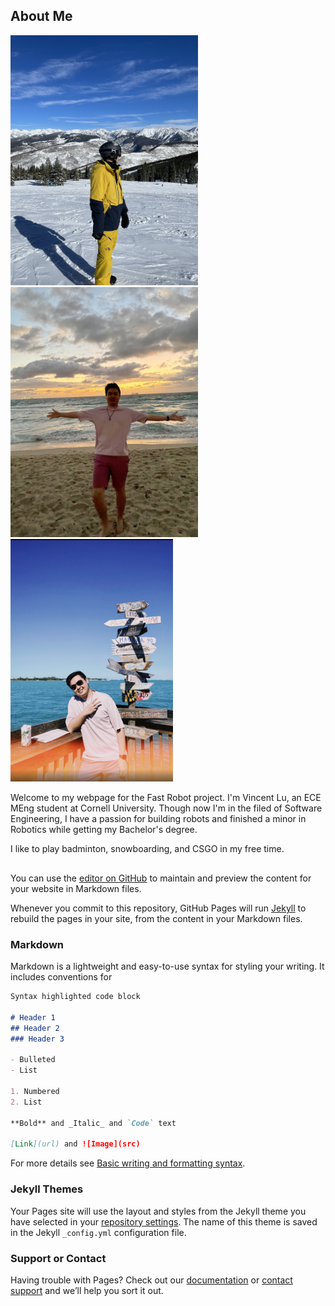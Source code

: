 ## About Me

<img src="IMG_3208.jpeg" alt="drawing" width="300"/> <img src="IMG_3452.jpeg" alt="drawing" width="300"/> <img src="IMG_3514.JPG" alt="drawing" width="260"/>

Welcome to my webpage for the Fast Robot project. I'm Vincent Lu, an ECE MEng student at Cornell University. Though now I'm in the filed of Software Engineering, I have a passion for building robots and finished a minor in Robotics while getting my Bachelor's degree.

I like to play badminton, snowboarding, and CSGO in my free time. 
## 

You can use the [editor on GitHub](https://github.com/vincentllyu/Fast-Robots/edit/main/docs/index.md) to maintain and preview the content for your website in Markdown files.

Whenever you commit to this repository, GitHub Pages will run [Jekyll](https://jekyllrb.com/) to rebuild the pages in your site, from the content in your Markdown files.

### Markdown

Markdown is a lightweight and easy-to-use syntax for styling your writing. It includes conventions for

```markdown
Syntax highlighted code block

# Header 1
## Header 2
### Header 3

- Bulleted
- List

1. Numbered
2. List

**Bold** and _Italic_ and `Code` text

[Link](url) and ![Image](src)
```

For more details see [Basic writing and formatting syntax](https://docs.github.com/en/github/writing-on-github/getting-started-with-writing-and-formatting-on-github/basic-writing-and-formatting-syntax).

### Jekyll Themes

Your Pages site will use the layout and styles from the Jekyll theme you have selected in your [repository settings](https://github.com/vincentllyu/Fast-Robots/settings/pages). The name of this theme is saved in the Jekyll `_config.yml` configuration file.

### Support or Contact

Having trouble with Pages? Check out our [documentation](https://docs.github.com/categories/github-pages-basics/) or [contact support](https://support.github.com/contact) and we’ll help you sort it out.
